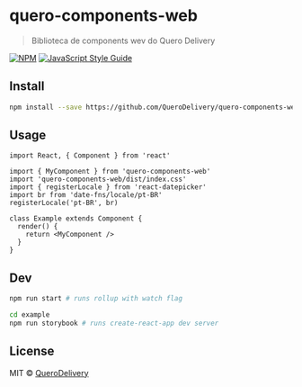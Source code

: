 # quero-components-web

> Biblioteca de components wev do Quero Delivery

[![NPM](https://img.shields.io/npm/v/quero-components-web.svg)](https://www.npmjs.com/package/quero-components-web) [![JavaScript Style Guide](https://img.shields.io/badge/code_style-standard-brightgreen.svg)](https://standardjs.com)

## Install

```bash
npm install --save https://github.com/QueroDelivery/quero-components-web
```

## Usage

```tsx
import React, { Component } from 'react'

import { MyComponent } from 'quero-components-web'
import 'quero-components-web/dist/index.css'
import { registerLocale } from 'react-datepicker'
import br from 'date-fns/locale/pt-BR'
registerLocale('pt-BR', br)

class Example extends Component {
  render() {
    return <MyComponent />
  }
}
```

## Dev
```bash
npm run start # runs rollup with watch flag
```
```bash
cd example
npm run storybook # runs create-react-app dev server
```

## License

MIT © [QueroDelivery](https://github.com/QueroDelivery)
